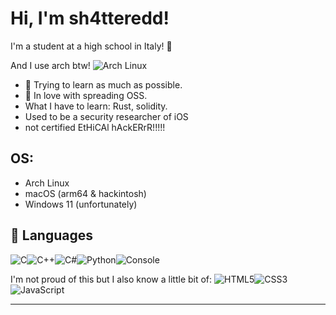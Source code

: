 # Hi, I'm sh4tteredd!

I'm a student at a high school in Italy! :pizza:

And I use arch btw! ![Arch Linux](https://img.icons8.com/material-sharp/20/000000/arch-linux.png)

- :muscle: Trying to learn as much as possible.
- :gift_heart: In love with spreading OSS.
- What I have to learn: Rust, solidity.
- Used to be a security researcher of iOS
- not certified EtHiCAl hAckERrR!!!!!

## OS:

- Arch Linux
- macOS (arm64 & hackintosh)
- Windows 11 (unfortunately)

## :wrench: Languages

![C](https://img.icons8.com/color/30/000000/c-programming.png)![C++](https://img.icons8.com/color/30/000000/c-plus-plus-logo.png)![C#](https://img.icons8.com/color/30/000000/c-sharp-logo.png)![Python](https://img.icons8.com/color/30/000000/python--v1.png)![Console](https://img.icons8.com/color/30/console.png)

I'm not proud of this but I also know a little bit of: ![HTML5](https://img.icons8.com/color/30/html-5.png)![CSS3](https://img.icons8.com/color/30/css3.png)![JavaScript](https://img.icons8.com/color/30/javascript.png)

---
